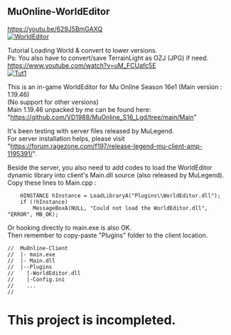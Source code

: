 ## MuOnline-WorldEditor  
https://youtu.be/629J5BmGAXQ  
[![WorldEditor](https://img.youtube.com/vi/629J5BmGAXQ/hqdefault.jpg)](https://youtu.be/629J5BmGAXQ)  
  
Tutorial Loading World & convert to lower versions.  
Ps: You also have to convert/save TerrainLight as OZJ (JPG) if need.  
https://www.youtube.com/watch?v=uM_FCUafc5E  
[![Tut1](https://img.youtube.com/vi/uM_FCUafc5E/hqdefault.jpg)](https://youtu.be/uM_FCUafc5E)  

This is an in-game WorldEditor for Mu Online Season 16e1 (Main version : 1.19.46)  
(No support for other versions)  
Main 1.19.46 unpacked by me can be found here: "https://github.com/VD1988/MuOnline_S16_Lgd/tree/main/Main"  
  
It's been testing with server files released by MuLegend.  
For server installation helps, please visit "https://forum.ragezone.com/f197/release-legend-mu-client-amp-1195391/".  
  
Beside the server, you also need to add codes to load the WorldEditor dynamic library into client's Main.dll source (also released by MuLegend).  
Copy these lines to Main.cpp :  
```
	HINSTANCE hInstance = LoadLibraryA("Plugins\\WorldEditor.dll");
	if (!hInstance) 
		MessageBoxA(NULL, "Could not load the WorldEditor.dll", "ERROR", MB_OK);
```
Or hooking directly to main.exe is also OK.  
Then remember to copy-paste "Plugins" folder to the client location.  
```
//  MuOnline-Client
//  |- main.exe
//  |- Main.dll
//  |--Plugins
//    |-WorldEditor.dll
//    |-Config.ini
//    ...
//
```

# This project is incompleted.
